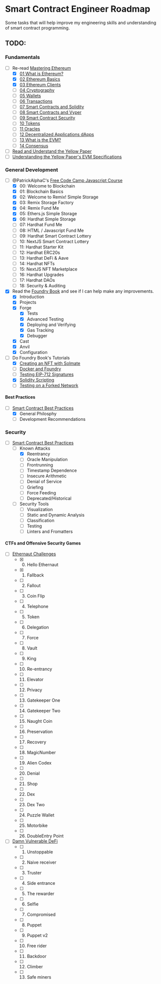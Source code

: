 # Smart Contract Engineer Roadmap

Some tasks that will help improve my engineering skills and understanding of smart contract programming.

## TODO:

### Fundamentals

- [ ] Re-read [Mastering Ethereum](https://github.com/ethereumbook/ethereumbook)
  - [x] [01 What is Ethereum?](https://github.com/ethereumbook/ethereumbook/blob/develop/01what-is.asciidoc)
  - [x] [02 Ethereum Basics](https://github.com/ethereumbook/ethereumbook/blob/develop/02intro.asciidoc)
  - [X] [03 Ethereum Clients](https://github.com/ethereumbook/ethereumbook/blob/develop/03clients.asciidoc)
  - [ ] [04 Cryptography](https://github.com/ethereumbook/ethereumbook/blob/develop/04keys-addresses.asciidoc)
  - [ ] [05 Wallets](https://github.com/ethereumbook/ethereumbook/blob/develop/05wallets.asciidoc)
  - [ ] [06 Transactions](https://github.com/ethereumbook/ethereumbook/blob/develop/06transactions.asciidoc)
  - [ ] [07 Smart Contracts and Solidity](https://github.com/ethereumbook/ethereumbook/blob/develop/07smart-contracts-solidity.asciidoc)
  - [ ] [08 Smart Contracts and Vyper](https://github.com/ethereumbook/ethereumbook/blob/develop/08smart-contracts-vyper.asciidoc)
  - [ ] [09 Smart Contract Security](https://github.com/ethereumbook/ethereumbook/blob/develop/09smart-contracts-security.asciidoc)
  - [ ] [10 Tokens](https://github.com/ethereumbook/ethereumbook/blob/develop/10tokens.asciidoc)
  - [ ] [11 Oracles](https://github.com/ethereumbook/ethereumbook/blob/develop/11oracles.asciidoc)
  - [ ] [12 Decentralized Applications dApps](https://github.com/ethereumbook/ethereumbook/blob/develop/12dapps.asciidoc)
  - [ ] [13 What is the EVM?](https://github.com/ethereumbook/ethereumbook/blob/develop/13evm.asciidoc)
  - [ ] [14 Consensus](https://github.com/ethereumbook/ethereumbook/blob/develop/14consensus.asciidoc)
- [ ] [Read and Understand the Yellow Paper](https://ethereum.github.io/yellowpaper/paper.pdf)
- [ ] [Understanding the Yellow Paper's EVM Specifications](https://ethereum.org/en/developers/tutorials/yellow-paper-evm/)

### General Development

- [ ] @PatrickAlphaC's [Free Code Camp Javascript Course](https://youtu.be/gyMwXuJrbJQ)
  - [x] 00: Welcome to Blockchain
  - [x] 01: Blockchain Basics
  - [x] 02: Welcome to Remix! Simple Storage
  - [x] 03: Remix Storage Factory
  - [x] 04: Remix Fund Me
  - [x] 05: Ethers.js Simple Storage
  - [x] 06: Hardhat Simple Storage
  - [ ] 07: Hardhat Fund Me
  - [ ] 08: HTML / Javascript Fund Me
  - [ ] 09: Hardhat Smart Contract Lottery
  - [ ] 10: NextJS Smart Contract Lottery
  - [ ] 11: Hardhat Starter Kit
  - [ ] 12: Hardhat ERC20s
  - [ ] 13: Hardhat DeFi & Aave
  - [ ] 14: Hardhat NFTs
  - [ ] 15: NextJS NFT Marketplace
  - [ ] 16: Hardhat Upgrades
  - [ ] 17: Hardhat DAOs
  - [ ] 18: Security & Auditing
- [x] Read the [Foundry Book](https://book.getfoundry.sh/) and see if I can help make any improvements.
  - [x] Introduction
  - [x] Projects
  - [x] Forge
    - [x] Tests
    - [x] Advanced Testing
    - [x] Deploying and Verifying
    - [x] Gas Tracking
    - [x] Debugger
  - [x] Cast
  - [x] Anvil
  - [x] Configuration
- [ ] Do Foundry Book's Tutorials
  - [x] [Creating an NFT with Solmate](https://book.getfoundry.sh/tutorials/solmate-nft.html)
  - [ ] [Docker and Foundry](https://book.getfoundry.sh/tutorials/solmate-nft.html)
  - [ ] [Testing EIP-712 Signatures](https://book.getfoundry.sh/tutorials/testing-eip712.html)
  - [X] [Solidity Scripting](https://book.getfoundry.sh/tutorials/solidity-scripting.html)
  - [ ] [Testing on a Forked Network](https://book.getfoundry.sh/tutorials/testing-on-a-forked-network.html)

#### Best Practices

- [ ] [Smart Contract Best Practices](https://consensys.github.io/smart-contract-best-practices/)
  - [x] General Philosphy
  - [ ] Development Recommendations

### Security

- [ ] [Smart Contract Best Practices](https://consensys.github.io/smart-contract-best-practices/)
  - [ ] Known Attacks
    - [X] Reentrancy
    - [ ] Oracle Manipulation
    - [ ] Frontrunning
    - [ ] Timestamp Dependence
    - [ ] Insecure Arithmetic
    - [ ] Denial of Service
    - [ ] Griefing
    - [ ] Force Feeding
    - [ ] Deprecated/Historical
  - [ ] Security Tools
    - [ ] Visualization
    - [ ] Static and Dynamic Analysis
    - [ ] Classification
    - [ ] Testing
    - [ ] Linters and Fromatters

#### CTFs and Offensive Security Games

- [ ] [Ethernaut Challenges](https://ethernaut.openzeppelin.com/)
  - [x] 0. Hello Ethernaut
  - [x] 1. Fallback
  - [ ] 2. Fallout
  - [ ] 3. Coin Flip
  - [ ] 4. Telephone
  - [ ] 5. Token
  - [ ] 6. Delegation
  - [ ] 7. Force
  - [ ] 8. Vault
  - [ ] 9. King
  - [ ] 10. Re-entrancy
  - [ ] 11. Elevator
  - [ ] 12. Privacy
  - [ ] 13. Gatekeeper One
  - [ ] 14. Gatekeeper Two
  - [ ] 15. Naught Coin
  - [ ] 16. Preservation
  - [ ] 17. Recovery
  - [ ] 18. MagicNumber
  - [ ] 19. Alien Codex
  - [ ] 20. Denial
  - [ ] 21. Shop
  - [ ] 22. Dex
  - [ ] 23. Dex Two
  - [ ] 24. Puzzle Wallet
  - [ ] 25. Motorbike
  - [ ] 26. DoubleEntry Point
- [ ] [Damn Vulnerable DeFi](https://www.damnvulnerabledefi.xyz/)
  - [ ] 1. Unstoppable
  - [ ] 2. Naive receiver
  - [ ] 3. Truster
  - [ ] 4. Side entrance
  - [ ] 5. The rewarder
  - [ ] 6. Selfie
  - [ ] 7. Compromised
  - [ ] 8. Puppet
  - [ ] 9. Puppet v2
  - [ ] 10. Free rider
  - [ ] 11. Backdoor
  - [ ] 12. Climber
  - [ ] 13. Safe miners
